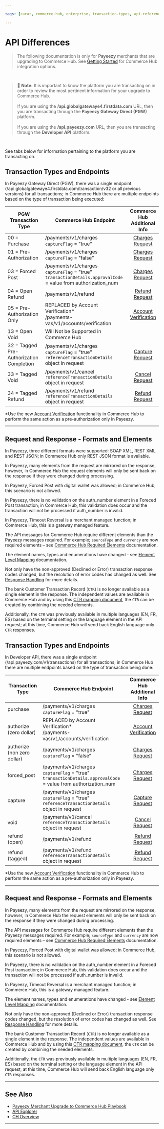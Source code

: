 ```yaml
---

tags: [carat, commerce-hub, enterprise, transaction-types, api-reference, card-not-present, payeezy]

---
```


# API Differences

<!-- theme: danger -->
>  The following documentation is only for **Payeezy** merchants that are upgrading to Commerce Hub. See [Getting Started](?path=docs/Getting-Started/Getting-Started-General.md) for Commerce Hub integration options.

<br>

> :memo: **Note:** It is important to know the platform you are transacting on in order to review the most pertinent information for your upgrade to Commerce Hub. <br> <br> If you are using the **/api.globalgatewaye4.firstdata.com** URL, then you are transacting through the **Payeezy Gateway Direct (PGW)** platform. <br> <br> If you are using the **/api.payeezy.com** URL, then you are transacting through the **Developer API** platform.

<br> 

See tabs below for information pertaining to the platform you are transacting on.

<!--type: tab
titles: Payeezy Gateway Direct, Developer API
-->

## Transaction Types and Endpoints

In Payeezy Gateway Direct (PGW), there was a single endpoint (/api.globalgatewaye4.firstdata.com/transaction/v32 or all previous versions) for all transactions; in Commerce Hub there are multiple endpoints based on the type of transaction being executed:

| PGW Transaction Type | Commerce Hub Endpoint | Commerce Hub <br> Additional Info |
| -------- | ------------- | :--------------: |
|00 = Purchase | /payments/v1/charges <br> `captureFlag` = "true" | [Charges Request](?path=docs/Resources/API-Documents/Payments/Charges.md)|
|01 = Pre-Authorization  | /payments/v1/charges <br> `captureFlag` = "false”  | [Charges Request](?path=docs/Resources/API-Documents/Payments/Charges.md)|
|03 = Forced Post   | /payments/v1/charges <br> `captureFlag` = "true" <br> `transactionDetails.approvalCode` = value from authorization_num | [Charges Request](?path=docs/Resources/API-Documents/Payments/Charges.md) |
|04 = Open Refund   | /payments/v1/refund | [Refund Request](?path=docs/Resources/API-Documents/Payments/refund.md) |
|05 = Pre-Authorization Only   | REPLACED by Account Verification* <br> /payments-vas/v1/accounts/verification| [Account Verification](?path=docs/Resources/API-Documents/Payments_VAS/Verification.md) |
|13 = Open Void   | Will Not be Supported in Commerce Hub | 
|32 = Tagged Pre-Authorization Completion   | /payments/v1/charges <br> `captureFlag` = "true" <br> `referenceTransactionDetails` object in request | [Capture Request](?path=docs/Resources/API-Documents/Payments/Capture.md)| 
|33 = Tagged Void   | /payments/v1/cancel <br> `referenceTransactionDetails` object in request | [Cancel Request](?path=docs/Resources/API-Documents/Payments/Cancel.md)| 
|34 = Tagged Refund   | /payments/v1/refund <br> `referenceTransactionDetails` object in request | [Refund Request](?path=docs/Resources/API-Documents/Payments/refund.md) |

*Use the new [Account Verification](?path=docs/Resources/API-Documents/Payments_VAS/Verification.md) functionality in Commerce Hub to perform the same action as a pre-authorization only in Payeezy.

---

## Request and Response - Formats and Elements

In Payeezy, three different formats were supported: SOAP XML, REST XML and REST JSON; in Commerce Hub only REST JSON format is available. 

In Payeezy, many elements from the request are mirrored on the response, however, in Commerce Hub the request elements will only be sent back on the response if they were changed during processing.

In Payeezy, Forced Post with digital wallet was allowed; in Commerce Hub, this scenario is not allowed.

In Payeezy, there is no validation on the auth_number element in a Foreced Post transaction; in Commerce Hub, this validation does occur and the transaction will not be processed if auth_number is invalid.

In Payeezy, Timeout Reversal is a merchant managed function; in Commerce Hub, this is a gateway managed feature.

The API messages for Commerce Hub require different elements than the Payeezy messages required.  For example; `sourceType` and `currency` are now required elements – see [Commerce Hub Required Elements](?path=docs/Resources/Guides/Payeezy/Payeezy-UpgradetoCH-TechnicalRequired.md) documentation.

The element names, types and enumerations have changed - see [Element Level Mapping](?path=docs/Resources/Guides/Payeezy/Payeezy-UpgradetoCH-TechnicalAPI.md) documentation.

Not only have the non-approved (Declined or Error) transaction response codes changed, but the resolution of error codes has changed as well. See [Response Handling](?path=docs/Resources/Guides/Response-Codes/Response-Handling.md) for more details.

The bank Customer Transaction Record (`CTR`) is no longer available as a single element in the response. The independent values are available in Commerce Hub and by using this [CTR mapping document](?path=docs/Resources/Guides/Payeezy/Payeezy-UpgradetoCH-TechnicalCTR.md), the `CTR` can be created by combining the needed elements.  

Additionally, the `CTR` was previously available in multiple languages (EN, FR, ES) based on the terminal setting or the language element in the API request; at this time, Commerce Hub will send back English language only `CTR` responses.

<!--
type: tab
-->

## Transaction Types and Endpoints

In Developer API, there was a single endpoint (/api.payeezy.com/v1/transactions) for all transactions; in Commerce Hub there are multiple endpoints based on the type of transaction being done:

| Transaction Type | Commerce Hub Endpoint | Commerce Hub <br> Additional Info |
| -------- | ------------- | :----------: |
|purchase | /payments/v1/charges <br> `captureFlag` = "true" | [Charges Request](?path=docs/Resources/API-Documents/Payments/Charges.md)|
|authorize (zero dollar) | REPLACED by Account Verification* <br> /payments-vas/v1/accounts/verification | [Account Verification](?path=docs/Resources/API-Documents/Payments_VAS/Verification.md) |
|authorize (non zero dollar) | /payments/v1/charges <br> `captureFlag` = "false”   | [Charges Request](?path=docs/Resources/API-Documents/Payments/Charges.md)|
|forced_post   | /payments/v1/charges <br> `captureFlag` = "true" <br> `transactionDetails.approvalCode` = value from authorization_num | [Charges Request](?path=docs/Resources/API-Documents/Payments/Charges.md) |
|capture   | /payments/v1/charges <br> `captureFlag` = "true" <br> `referenceTransactionDetails` object in request  | [Capture Request](?path=docs/Resources/API-Documents/Payments/Capture.md)|
|void   | /payments/v1/cancel <br> `referenceTransactionDetails` object in request | [Cancel Request](?path=docs/Resources/API-Documents/Payments/Cancel.md)|
|refund (open)  |  /payments/v1/refund | [Refund Request](?path=docs/Resources/API-Documents/Payments/refund.md) |
|refund (tagged) | /payments/v1/refund <br> `referenceTransactionDetails` object in request  | [Refund Request](?path=docs/Resources/API-Documents/Payments/Refund.md)|

*Use the new [Account Verification](?path=docs/Resources/API-Documents/Payments_VAS/Verification.md) functionality in Commerce Hub to perform the same action as a pre-authorization only in Payeezy.

---

## Request and Response - Formats and Elements

In Payeezy, many elements from the request are mirrored on the response, however, in Commerce Hub the request elements will only be sent back on the response if they were changed during processing.

The API messages for Commerce Hub require different elements than the Payeezy messages required.  For example; `sourceType` and `currency` are now required elements – see [Commerce Hub Required Elements](?path=docs/Resources/Guides/Payeezy/Payeezy-UpgradetoCH-TechnicalRequired.md) documentation.

In Payeezy, Forced Post with digital wallet was allowed; in Commerce Hub, this scenario is not allowed.

In Payeezy, there is no validation on the auth_number element in a Foreced Post transaction; in Commerce Hub, this validation does occur and the transaction will not be processed if auth_number is invalid.

In Payeezy, Timeout Reversal is a merchant managed function; in Commerce Hub, this is a gateway managed feature.

The element names, types and enumerations have changed - see [Element Level Mapping](?path=docs/Resources/Guides/Payeezy/Payeezy-UpgradetoCH-TechnicalAPI.md) documentation.

Not only have the non-approved (Declined or Error) transaction response codes changed, but the resolution of error codes has changed as well. See [Response Handling](?path=docs/Resources/Guides/Response-Codes/Response-Handling.md) for more details.

The bank Customer Transaction Record (`CTR`) is no longer available as a single element in the response. The independent values are available in Commerce Hub and by using this [CTR mapping document](?path=docs/Resources/Guides/Payeezy/Payeezy-UpgradetoCH-TechnicalCTR.md), the `CTR` can be created by combining the needed elements. 

Additionally, the `CTR` was previously available in multiple languages (EN, FR, ES) based on the terminal setting or the language element in the API request; at this time, Commerce Hub will send back English language only `CTR` responses.

<!-- type: tab-end -->

---

## See Also

- [Payeezy Merchant Upgrade to Commerce Hub Playbook](?path=docs/Resources/Guides/Payeezy/PayeezyUpgradetoCHGuideLandingPage.md)
- [API Explorer](../api/?type=post&path=/payments/v1/charges)
- [CH Overview](?path=docs/Getting-Started/Getting-Started-General.md)

---
